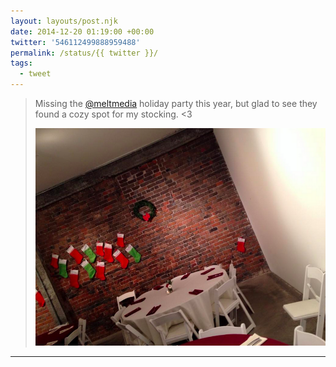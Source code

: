 ```yaml
---
layout: layouts/post.njk
date: 2014-12-20 01:19:00 +00:00
twitter: '546112499888959488'
permalink: /status/{{ twitter }}/
tags: 
  - tweet
---
```


> Missing the [@meltmedia](https://twitter.com/meltmedia) holiday party this year, but glad to see they found a cozy spot for my stocking. &lt;3 
> 
> ![a bunch of stockings on a brick wall and far away in the corner, Lynn’s stocking](/img/546112499888959488-B5QubLvCcAE7BIq.png)

---
